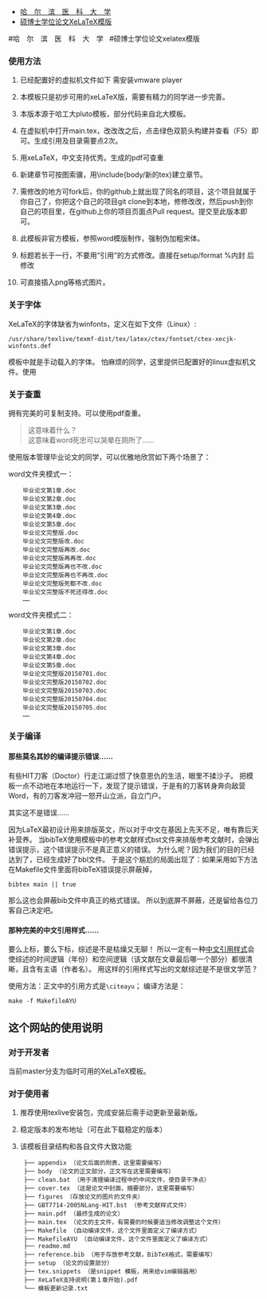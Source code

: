 <!-- START doctoc generated TOC please keep comment here to allow auto update -->
<!-- DON'T EDIT THIS SECTION, INSTEAD RE-RUN doctoc TO UPDATE -->

- [哈　尔　滨　医　科　大　学](#哈　尔　滨　医　科　大　学)
- [硕博士学位论文XeLaTeX模版](#硕博士学位论文xelatex模版)

<!-- END doctoc generated TOC please keep comment here to allow auto update -->

#哈　尔　滨　医　科　大　学  
#硕博士学位论文xelatex模版

### 使用方法
1. 已经配置好的虚拟机文件如下
需安装vmware player

2. 本模板只是初步可用的xeLaTeX版，需要有精力的同学进一步完善。

3. 本版本源于哈工大pluto模板，部分代码来自北大模板。

4. 在虚拟机中打开main.tex，改改改之后，点击绿色双箭头构建并查看（F5）即可。生成引用及目录需要点2次。

5. 用xeLaTeX，中文支持优秀。生成的pdf可查重

6. 新建章节可按图索骥，用\include{body/新的tex}建立章节。

7. 需修改的地方可fork后，你的github上就出现了同名的项目，这个项目就属于你自己了，你把这个自己的项目git clone到本地，修修改改，然后push到你自己的项目里，在github上你的项目页面点Pull request。提交至此版本即可。

8. 此模板非官方模板，参照word模版制作，强制伪加粗宋体。

9. 标题若长于一行，不要用“引用”的方式修改。直接在setup/format %内封 后修改

10. 可直接插入png等格式图片。
### 关于字体

XeLaTeX的字体缺省为winfonts，定义在如下文件（Linux）:

	/usr/share/texlive/texmf-dist/tex/latex/ctex/fontset/ctex-xecjk-winfonts.def

模板中就是手动载入的字体。
怕麻烦的同学，这里提供已配置好的linux虚拟机文件。使用
### 关于查重

拥有完美的可复制支持。可以使用pdf查重。
> 这意味着什么？  
> 这意味着word死忠可以哭晕在厕所了……

使用版本管理毕业论文的同学，可以优雅地欣赏如下两个场景了：

word文件夹模式一：

		毕业论文第1章.doc 
		毕业论文第2章.doc 
		毕业论文第3章.doc 
		毕业论文第4章.doc 
		毕业论文第5章.doc 
		毕业论文完整版.doc 
		毕业论文完整版改.doc 
		毕业论文完整版再改.doc 
		毕业论文完整版再再改.doc 
		毕业论文完整版再也不改.doc 
		毕业论文完整版再也不再改.doc 
		毕业论文完整版死都不改.doc 
		毕业论文完整版不死还得改.doc 
		……

word文件夹模式二：

		毕业论文第1章.doc 
		毕业论文第2章.doc 
		毕业论文第3章.doc 
		毕业论文第4章.doc 
		毕业论文第5章.doc 
		毕业论文完整版20150701.doc 
		毕业论文完整版20150702.doc 
		毕业论文完整版20150703.doc 
		毕业论文完整版20150704.doc 
		毕业论文完整版20150705.doc 
		……


### 关于编译

#### 那些莫名其妙的编译提示错误……

有些HIT刀客（Doctor）行走江湖过惯了快意恩仇的生活，眼里不揉沙子。
把模板一点不动地在本地运行一下，发现了提示错误，于是有的刀客转身奔向敌营Word，有的刀客发冲冠一怒开山立派，自立门户。

其实这不是错误……

因为LaTeX最初设计用来排版英文，所以对于中文在基因上先天不足，唯有靠后天补营养。
当bibTeX使用模板中的参考文献样式bst文件来排版参考文献时，会弹出错误提示，这个错误提示不是真正意义的错误。
为什么呢？因为我们的目的已经达到了，已经生成好了bbl文件。
于是这个尴尬的局面出现了：如果采用如下方法在Makefile文件里面将bibTeX错误提示屏蔽掉，

	bibtex main || true

那么这也会屏蔽bib文件中真正的格式错误。
所以到底屏不屏蔽，还是留给各位刀客自己决定吧。

#### 那种完美的中文引用样式……

要么上标，要么下标，综述是不是枯燥又无聊！
所以一定有一种[中文引用样式](http://yanshuo.name/cn/2015/06/latex/)会使综述的时间逻辑（年份）和空间逻辑（该文献在文章最后哪一个部分）都很清晰，且含有主语（作者名）。
用这样的引用样式写出的文献综述是不是很文学范？

使用方法：正文中的引用方式是`\citeayu`；
编译方法是：

	make -f MakefileAYU

## 这个网站的使用说明

### 对于开发者

当前master分支为临时可用的XeLaTeX模板。
### 对于使用者

1. 推荐使用texlive安装包，完成安装后需手动更新至最新版。

2. 稳定版本的发布地址（可在此下载稳定的版本）

3. 该模板目录结构和各自文件大致功能

		├── appendix （论文后面的附表，这里需要编写）
		├── body （论文的正文部分，正文写在这里需要编写）
		├── clean.bat （用于清理编译过程中的中间文件，使目录干净点）
		├── cover.tex （这是论文中封面，摘要部分，这里需要编写）
		├── figures （存放论文的图片的文件夹）
		├── GBT7714-2005NLang-HIT.bst （参考文献样式文件）
		├── main.pdf （最终生成的论文）
		├── main.tex （论文的主文件，有需要的时候要适当修改调整这个文件）
		├── Makefile （自动编译文件，这个文件里面定义了编译方式）
		├── MakefileAYU （自动编译文件，这个文件里面定义了编译方式）
		├── readme.md
		├── reference.bib （用于存放参考文献，BibTeX格式，需要编写）
		├── setup （论文的设置部分）
		├── tex.snippets （是snippet 模板，用来给vim编辑器用）
		├── XeLaTeX支持说明(第１章开始).pdf
		└── 模板更新记录.txt
